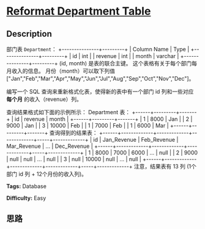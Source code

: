 # [Reformat Department Table][title]

## Description

部门表 `Department`：
            +---------------+---------+    | Column Name   | Type    |    +---------------+---------+    | id            | int     |    | revenue       | int     |    | month         | varchar |    +---------------+---------+    (id, month) 是表的联合主键。    这个表格有关于每个部门每月收入的信息。    月份（month）可以取下列值 ["Jan","Feb","Mar","Apr","May","Jun","Jul","Aug","Sep","Oct","Nov","Dec"]。    



编写一个 SQL 查询来重新格式化表，使得新的表中有一个部门 id 列和一些对应  **每个月** 的收入（revenue）列。

查询结果格式如下面的示例所示：
            Department 表：    +------+---------+-------+    | id   | revenue | month |    +------+---------+-------+    | 1    | 8000    | Jan   |    | 2    | 9000    | Jan   |    | 3    | 10000   | Feb   |    | 1    | 7000    | Feb   |    | 1    | 6000    | Mar   |    +------+---------+-------+        查询得到的结果表：    +------+-------------+-------------+-------------+-----+-------------+    | id   | Jan_Revenue | Feb_Revenue | Mar_Revenue | ... | Dec_Revenue |    +------+-------------+-------------+-------------+-----+-------------+    | 1    | 8000        | 7000        | 6000        | ... | null        |    | 2    | 9000        | null        | null        | ... | null        |    | 3    | null        | 10000       | null        | ... | null        |    +------+-------------+-------------+-------------+-----+-------------+        注意，结果表有 13 列 (1个部门 id 列 + 12个月份的收入列)。    


**Tags:** Database

**Difficulty:** Easy

## 思路

[title]: https://leetcode-cn.com/problems/reformat-department-table

